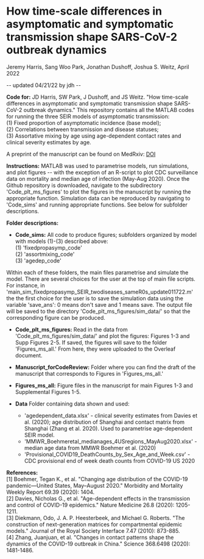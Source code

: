 # How time-scale differences in asymptomatic and symptomatic transmission shape SARS-CoV-2 outbreak dynamics
Jeremy Harris, Sang Woo Park, Jonathan Dushoff, Joshua S. Weitz, April 2022

 -- updated 04/21/22 by jdh --

**Code for:** JD Harris, SW Park, J Dushoff, and JS Weitz. "How time-scale differences in asymptomatic and symptomatic transmission shape SARS-CoV-2 outbreak dynamics." This repository contains all the MATLAB codes for running the three SEIR models of asymptomatic transmission: <br>
  (1) Fixed proportion of asymptomatic incidence (base model); <br>
  (2) Correlations between transmission and disease statuses; <br>
  (3) Assortative mixing by age using age-dependent contact rates and clinical severity estimates by age.

A preprint of the manuscript can be found on MedRxiv: [DOI](https://www.medrxiv.org/content/10.1101/2022.04.21.22274139v1)

**Instructions:** 
MATLAB was used to parametrise models, run simulations, and plot figures -- with the exception of an R-script to plot CDC surveillance data on mortality and median age of infection (May-Aug 2020). Once the Github repository is downloaded, navigate to the subdirectory 'Code_plt_ms_figures' to plot the figures in the manuscript by running the appropriate function. Simulation data can be reproduced by navigating to 'Code_sims' and running appropriate functions. See below for subfolder descriptions.

**Folder descriptions:** <br>

- **Code_sims:** All code to produce figures; subfolders organized by model with models (1)-(3) described above: <br>
  (1) 'fixedpropasymp_code' <br>
  (2) 'assortmixing_code' <br>
  (3) 'agedep_code'

Within each of these folders, the main files parametrise and simulate the model. There are several choices for the user at the top of main file scripts. For instance, in 'main_sim_fixedpropasymp_SEIR_twodiseases_sameR0s_update011722.m' the the first choice for the user is to save the simulation data using the variable 'save_ans': 0 means don't save and 1 means save. The output file will be saved to the directory 'Code_plt_ms_figures/sim_data/' so that the corresponding figure can be produced.

- **Code_plt_ms_figures:**
Read in the data from 'Code_plt_ms_figures/sim_data/' and plot the figures: Figures 1-3 and Supp Figures 2-5. If saved, the figures will save to the folder 'Figures_ms_all.' From here, they were uploaded to the Overleaf document.

- **Manuscript_forCodeReview:** Folder where you can find the draft of the manuscript that corresponds to Figures in 'Figures_ms_all.'

- **Figures_ms_all:** Figure files in the manuscript for main Figures 1-3 and Supplemental Figures 1-5.


- **Data** Folder containing data shown and used: <br>
  - 'agedependent_data.xlsx' - clinical severity estimates from Davies et al. (2020); age distribution of Shanghai and contact matrix from Shanghai (Zhang et al. 2020). Used to parametrise age-dependent SEIR model. <br>
  - 'MMWR_Boehmeretal_medianages_4USregions_MayAug2020.xlsx' - median age data from MMWR Boehmer et al. (2020) <br>
  - 'Provisional_COVID19_DeathCounts_by_Sex_Age_and_Week.csv' - CDC provisional end of week death counts from COVID-19 US 2020 <br>


**References:** <br>
[1] Boehmer, Tegan K., et al. "Changing age distribution of the COVID-19 pandemic—United States, May–August 2020." Morbidity and Mortality Weekly Report 69.39 (2020): 1404. <br>
[2] Davies, Nicholas G., et al. "Age-dependent effects in the transmission and control of COVID-19 epidemics." Nature Medicine 26.8 (2020): 1205-1211. <br>
[3] Diekmann, Odo, J. A. P. Heesterbeek, and Michael G. Roberts. "The construction of next-generation matrices for compartmental epidemic models." Journal of the Royal Society Interface 7.47 (2010): 873-885. <br>
[4] Zhang, Juanjuan, et al. "Changes in contact patterns shape the dynamics of the COVID-19 outbreak in China." Science 368.6498 (2020): 1481-1486. <br>
